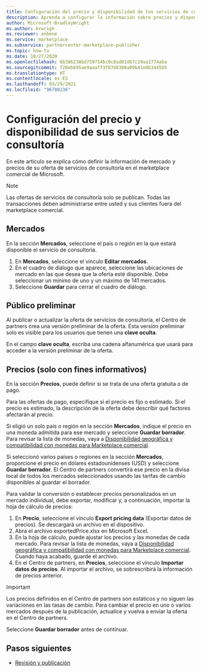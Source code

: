 ```yaml
---
title: Configuración del precio y disponibilidad de los servicios de consultoría en el Centro de partners de Microsoft
description: Aprenda a configurar la información sobre precios y disponibilidad de mercado en el marketplace comercial de Microsoft mediante el Centro de partners.
author: Microsoft-BradleyWright
ms.author: brwrigh
ms.reviewer: anbene
ms.service: marketplace
ms.subservice: partnercenter-marketplace-publisher
ms.topic: how-to
ms.date: 10/27/2020
ms.openlocfilehash: 6b386238bd759714bc0c8ad81d67c29aa1774aba
ms.sourcegitcommit: f28ebb95ae9aaaff3f87d8388a09b41e0b3445b5
ms.translationtype: HT
ms.contentlocale: es-ES
ms.lasthandoff: 03/29/2021
ms.locfileid: "96780236"
---
```

# <a name="how-to-configure-your-consulting-service-pricing-and-availability"></a>Configuración del precio y disponibilidad de sus servicios de consultoría

En este artículo se explica cómo definir la información de mercado y precios de su oferta de servicios de consultoría en el marketplace comercial de Microsoft.

> [!NOTE]
> Las ofertas de servicios de consultoría solo se publican. Todas las transacciones deben administrarse entre usted y sus clientes fuera del marketplace comercial.

## <a name="markets"></a>Mercados

En la sección **Mercados**, seleccione el país o región en la que estará disponible el servicio de consultoría.

1. En **Mercados**, seleccione el vínculo **Editar mercados**.
2. En el cuadro de diálogo que aparece, seleccione las ubicaciones de mercado en las que desea que la oferta esté disponible. Debe seleccionar un mínimo de uno y un máximo de 141 mercados.
3. Seleccione **Guardar** para cerrar el cuadro de diálogo.

## <a name="preview-audience"></a>Público preliminar

Al publicar o actualizar la oferta de servicios de consultoría, el Centro de partners crea una versión preliminar de la oferta. Esta versión preliminar solo es visible para los usuarios que tienen una **clave oculta**.

En el campo **clave oculta**, escriba una cadena alfanumérica que usará para acceder a la versión preliminar de la oferta.

## <a name="pricing-informational-only"></a>Precios (solo con fines informativos)

En la sección **Precios**, puede definir si se trata de una oferta gratuita o de pago.

Para las ofertas de pago, especifique si el precio es fijo o estimado. Si el precio es estimado, la descripción de la oferta debe describir qué factores afectarán al precio.

Si eligió un solo país o región en la sección **Mercados**, indique el precio en una moneda admitida para ese mercado y seleccione **Guardar borrador**. Para revisar la lista de monedas, vaya a [Disponibilidad geográfica y compatibilidad con monedas para Marketplace comercial](./marketplace-geo-availability-currencies.md).

Si seleccionó varios países o regiones en la sección **Mercados**, proporcione el precio en dólares estadounidenses (USD) y seleccione **Guardar borrador**. El Centro de partners convertirá ese precio en la divisa local de todos los mercados seleccionados usando las tarifas de cambio disponibles al guardar el borrador.

Para validar la conversión o establecer precios personalizados en un mercado individual, debe exportar, modificar y, a continuación, importar la hoja de cálculo de precios:

1. En **Precio**, seleccione el vínculo **Export pricing data** (Exportar datos de precios). Se descargará un archivo en el dispositivo.
1. Abra el archivo exportedPrice.xlsx en Microsoft Excel.
1. En la hoja de cálculo, puede ajustar los precios y las monedas de cada mercado. Para revisar la lista de monedas, vaya a [Disponibilidad geográfica y compatibilidad con monedas para Marketplace comercial](./marketplace-geo-availability-currencies.md). Cuando haya acabado, guarde el archivo.
1. En el Centro de partners, en **Precios**, seleccione el vínculo **Importar datos de precios**. Al importar el archivo, se sobrescribirá la información de precios anterior.

> [!IMPORTANT]
> Los precios definidos en el Centro de partners son estáticos y no siguen las variaciones en las tasas de cambio. Para cambiar el precio en uno o varios mercados después de la publicación, actualice y vuelva a enviar la oferta en el Centro de partners.

Seleccione **Guardar borrador** antes de continuar.

## <a name="next-steps"></a>Pasos siguientes

* [Revisión y publicación](review-publish-offer.md)